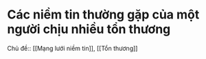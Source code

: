 # Các niềm tin thường gặp của một người chịu nhiều tổn thương
Chủ đề:: [[Mạng lưới niềm tin]], [[Tổn thương]]
